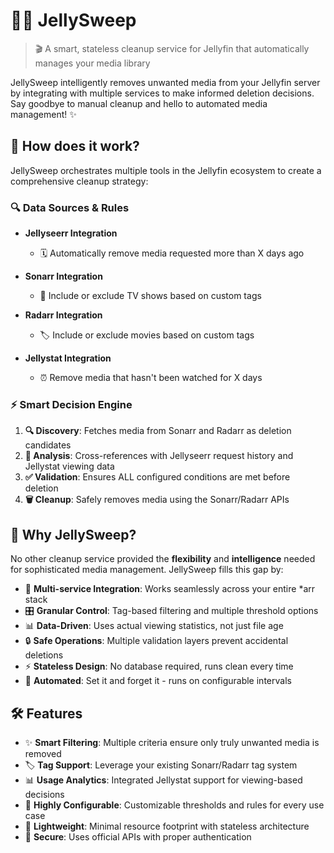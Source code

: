 # 🪼🧹 JellySweep

> 🎬 A smart, stateless cleanup service for Jellyfin that automatically manages your media library

JellySweep intelligently removes unwanted media from your Jellyfin server by integrating with multiple services to make informed deletion decisions. Say goodbye to manual cleanup and hello to automated media management! ✨

## 🚀 How does it work?

JellySweep orchestrates multiple tools in the Jellyfin ecosystem to create a comprehensive cleanup strategy:

### 🔍 **Data Sources & Rules**

- **Jellyseerr Integration**
  - 🗓️ Automatically remove media requested more than X days ago

- **Sonarr Integration** 
  - 🔖 Include or exclude TV shows based on custom tags

- **Radarr Integration**
  - 🏷️ Include or exclude movies based on custom tags  

- **Jellystat Integration**
  - ⏰ Remove media that hasn't been watched for X days

### ⚡ **Smart Decision Engine**

1. **🔍 Discovery**: Fetches media from Sonarr and Radarr as deletion candidates
2. **🧠 Analysis**: Cross-references with Jellyseerr request history and Jellystat viewing data  
3. **✅ Validation**: Ensures ALL configured conditions are met before deletion
4. **🗑️ Cleanup**: Safely removes media using the Sonarr/Radarr APIs

## 🎯 Why JellySweep?

No other cleanup service provided the **flexibility** and **intelligence** needed for sophisticated media management. JellySweep fills this gap by:

- 🧩 **Multi-service Integration**: Works seamlessly across your entire *arr stack
- 🎛️ **Granular Control**: Tag-based filtering and multiple threshold options
- 📊 **Data-Driven**: Uses actual viewing statistics, not just file age
- 🔒 **Safe Operations**: Multiple validation layers prevent accidental deletions
- ⚡ **Stateless Design**: No database required, runs clean every time
- 🔄 **Automated**: Set it and forget it - runs on configurable intervals

## 🛠️ Features

- ✨ **Smart Filtering**: Multiple criteria ensure only truly unwanted media is removed
- 🏷️ **Tag Support**: Leverage your existing Sonarr/Radarr tag system
- 📊 **Usage Analytics**: Integrated Jellystat support for viewing-based decisions
- 🔧 **Highly Configurable**: Customizable thresholds and rules for every use case
- 🚀 **Lightweight**: Minimal resource footprint with stateless architecture
- 🔐 **Secure**: Uses official APIs with proper authentication
